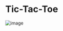 # Tic-Tac-Toe 

![image](https://github.com/indresh149/game---react-js/assets/76736055/d4c54d43-02e4-498b-a892-8e1cef8e0863)
